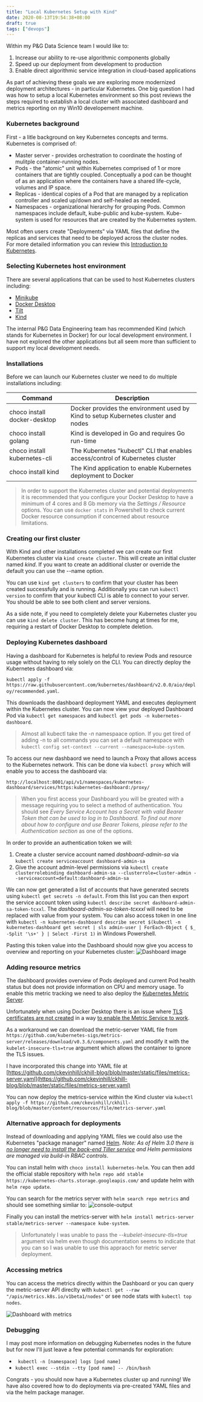 ```yaml
---
title: "Local Kubernetes Setup with Kind"
date: 2020-08-13T19:54:38+08:00
draft: true
tags: ["devops"]
---
```


Within my P&G Data Science team I would like to:
1. Increase our ability to re-use algorithmic components globally
2. Speed up our deployment from development to production
3. Enable direct algorithmic service integration in cloud-based applications

As part of achieving these goals we are exploring more modernized deployment architectures - in particular Kubernetes.  One big question I had was how to setup a local Kubernetes environment so this post reviews the steps required to establish a local cluster with associated dashboard and metrics reporting on my Win10 developement machine.

### Kubernetes background

First - a litle background on key Kubernetes concepts and terms.  Kubernetes is comprised of:
* Master server - provides orchestration to coordinate the hosting of mulitple container-running nodes.
* Pods - the "atomic" unit within Kubernetes comprised of 1 or more containers that are tightly coupled.  Conceptually a pod can be thought of as an application where the containers have a shared life-cycle, volumes and IP space.
* Replicas - identical copies of a Pod that are managed by a replication controller and scaled up/down and self-healed as needed.
* Namespaces - organizational hierarchy for grouping Pods.  Common namespaces include default, kube-public and kube-system.  Kube-system is used for resources that are created by the Kubernetes system.

Most often users create "Deployments" via YAML files that define the replicas and services that need to be deployed across the cluster nodes.  For more detailed information you can review this [Introduction to Kubernetes](https://www.digitalocean.com/community/tutorials/an-introduction-to-kubernetes).

### Selecting Kubernetes host environment

There are several applications that can be used to host Kubernetes clusters including:
* [Minikube](https://kubernetes.io/docs/setup/learning-environment/minikube/)
* [Docker Desktop](https://collabnix.com/kubernetes-dashboard-on-docker-desktop-for-windows-2-0-0-3-in-2-minutes/)
* [Tilt](https://tilt.dev/)
* [Kind](https://kubernetes.io/docs/setup/learning-environment/kind/)

The internal P&G Data Engineering team has recommended Kind (which stands for Kubernetes in Docker) for our local development environment.  I have not explored the other applications but all seem more than sufficient to support my local development needs.

### Installations

Before we can launch our Kubernetes cluster we need to do multiple installations including:

| Command                        | Description                                                                        |
---------------------------------|------------------------------------------------------------------------------------|
choco install docker-desktop     | Docker provides the environment used by Kind to setup Kubernetes cluster and nodes |
choco install golang             | Kind is developed in Go and requires Go run-time                                   |
choco install kubernetes-cli     | The Kubernetes "kubectl" CLI that enables access/control of Kubernetes cluster     |
choco install kind               | The Kind application to enable Kubernetes deployment to Docker                     |

>In order to support the Kubernetes cluster and potential deployments it is recommended that you configure your Docker Desktop to have a minimum of 4 cores and 8 Gb memory via the *Settings / Resource* options.  You can use `docker stats` in Powershell to check current Docker resource consumption if concerned about resource limitations.

### Creating our first cluster

With Kind and other installations completed we can create our first Kubernetes cluster via `kind create cluster`.  This will create an initial cluster named *kind*.  If you want to create an additional cluster or override the default you can use the --name option.

You can use `kind get clusters` to confirm that your cluster has been created successfully and is running.  Additionally you can run `kubectl version` to confirm that your kubectl CLI is able to connect to your server.  You should be able to see both client and server versions.

As a side note, if you need to completely delete your Kubernetes cluster you can use `kind delete cluster`.  This has become hung at times for me, requiring a restart of Docker Desktop to complete deletion.

### Deploying Kubernetes dashboard

Having a dashboard for Kubernetes is helpful to review Pods and resource usage without having to rely solely on the CLI.  You can directly deploy the Kubernetes dashboard via: 

`kubectl apply -f https://raw.githubusercontent.com/kubernetes/dashboard/v2.0.0/aio/deploy/recommended.yaml`.

This downloads the dashboard deployment YAML and executes deployment within the Kubernetes cluster.  You can now view your deployed Dashboard Pod via `kubectl get namespaces` and `kubectl get pods -n kubernetes-dashboard`.

>Almost all kubectl take the *-n* namespaace option.  If you get tired of adding -n to all commands you can set a default namespace with `kubectl config set-context --current --namespace=kube-system`.

To access our new dashbaord we need to launch a Proxy that allows access to the Kubernetes network.  This can be done via `kubectl proxy` which will enable you to access the dashboard via:

`http://localhost:8001/api/v1/namespaces/kubernetes-dashboard/services/https:kubernetes-dashboard:/proxy/`

>When you first access your Dashboard you will be greated with a message requiring you to select a method of authentication.  You should see *Every Service Account has a Secret with valid Bearer Token that can be used to log in to Dashboard. To find out more about how to configure and use Bearer Tokens, please refer to the Authentication section* as one of the options.

In order to provide an authentication token we will:
1. Create a cluster service account named *dashboard-admin-sa* via `kubectl create serviceaccount dashboard-admin-sa`
2. Give the account admin-level permissions via `kubectl create clusterrolebinding dashboard-admin-sa --clusterrole=cluster-admin --serviceaccount=default:dashboard-admin-sa`

We can now get generated a list of accounts that have generated secrets using `kubectl get secrets -n default`.  From this list you can then export the service account token using `kubectl describe secret dashboard-admin-sa-token-tcxxl`.  The *dashboard-admin-sa-token-tcxxxl* will need to be replaced with value from your system.  You can also access token in one line with `kubectl -n kubernetes-dashboard describe secret $(kubectl -n kubernetes-dashboard get secret | sls admin-user | ForEach-Object { $_ -Split '\s+' } | Select -First 1)` in Windows Powershell.

Pasting this token value into the Dashboard should now give you access to overview and reporting on your Kubernetes cluster:
![Dashboard image](https://miro.medium.com/max/700/1*Cewl4uR4rOeabli-zfN7NA.png)

### Adding resource metrics

The dashboard provides overview of Pods deployed and current Pod health status but does not provide information on CPU and memory usage.  To enable this metric tracking we need to also deploy the [Kubernetes Metric Server](https://github.com/kubernetes-sigs/metrics-server).

Unfortunately when using Docker Desktop there is an issue where [TLS certificates are not created](https://github.com/docker/for-mac/issues/2751#issuecomment-419676829) in a way [to enable the Metric Service to work](https://blog.codewithdan.com/enabling-metrics-server-for-kubernetes-on-docker-desktop/).

As a workaround we can download the metric-server YAML file from `https://github.com/kubernetes-sigs/metrics-server/releases/download/v0.3.6/components.yaml` and modify it with the `kubelet-insecure-tls=true` argument which allows the container to ignore the TLS issues.

I have incorporated this change into YAML file at [https://github.com/ckevinhill/ckhill-blog/blob/master/static/files/metrics-server.yaml](https://github.com/ckevinhill/ckhill-blog/blob/master/static/files/metrics-server.yaml)

You can now deploy the metrics-service within the Kind cluster via `kubectl apply -f https://github.com/ckevinhill/ckhill-blog/blob/master/content/resources/file/metrics-server.yaml`


### Alternative approach for deployments

Instead of downloading and applying YAML files we could also use the Kubernetes "package manager" named [Helm](https://www.bmc.com/blogs/kubernetes-helm-charts).  *Note:  As of Helm 3.0 there is [no longer need to install the back-end Tiller service](https://helm.sh/docs/faq/) and Helm permissions are managed via build-in RBAC controls*.

You can install helm with `choco install kubernetes-helm`.  You can then add the official stable repository with `helm repo add stable https://kubernetes-charts.storage.googleapis.com/` and update helm with `helm repo update`.

You can search for the metrics server with `helm search repo metrics` and should see something simliar to:
![console-output](/images/ps-helm-repo-search.png)

Finally you can install the metrics-server with `helm install metrics-server stable/metrics-server --namespace kube-system`.
>Unfortunately I was unable to pass the *--kubelet-insecure-tls=true* argument via helm even though documentation seems to indicate that you can so I was unable to use this appraoch for metric server deployment.


### Accessing metrics

You can access the metrics directly within the Dashboard or you can query the metric-server API direclty with `kubectl get --raw "/apis/metrics.k8s.io/v1beta1/nodes"` or see node stats with `kubectl top nodes`.

![Dashboard with metrics](https://docs.aws.amazon.com/eks/latest/userguide/images/kubernetes-dashboard.png)


### Debugging

I may post more information on debugging Kubernetes nodes in the future but for now I'll just leave a few potential commands for exploration:
* ` kubectl -n [namespace] logs [pod name]`
* `kubectl exec --stdin --tty [pod name] -- /bin/bash`

Congrats - you should now have a Kubernetes cluster up and running!  We have also covered how to do deployments via pre-created YAML files and via the helm package manager.